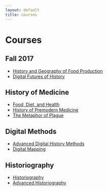 ```yaml
---
layout: default
title: courses
---
```


# Courses

## Fall 2017
* [History and Geography of Food Production](food-system-literacy)
* [Digital Futures of History](digital-futures-of-history)


## History of Medicine

<ul>
  <li><a href="food-diet-health">Food, Diet, and Health</a></li>
  <li><a href="premodern-medicine/fall-2015">History of Premodern Medicine</a></li>
  <li><a href="metaphor-of-plague/">The Metaphor of Plague</a></li>
</ul>

## Digital Methods

<ul>
  <li><a href="digital-methods">Advanced Digital History Methods</a></li>
  <li><a href="digital-mapping">Digital Mapping</a></li>
</ul>

## Historiography

<ul>
  <li><a href="historiography/"> Historiography</a></li>
  <li><a href="historiography-grad/fall-2015">Advanced Historiography</a></li>
</ul>
